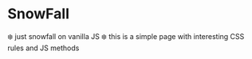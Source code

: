 # SnowFall
❄️ just snowfall on vanilla JS
❄️ this is a simple page with interesting CSS rules and JS methods